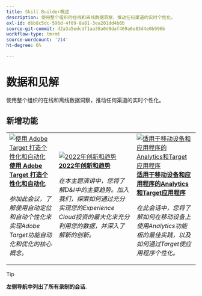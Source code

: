 ```yaml
---
title: Skill Builder概述
description: 使用整个组织的在线和离线数据洞察，推动任何渠道的实时个性化。
exl-id: dbb8c5dc-596d-4f89-8a81-3ea201dd4b6b
source-git-commit: d2a3a5edcdf1aa38a0d0daf469a6e83d4e0b996b
workflow-type: tm+mt
source-wordcount: '214'
ht-degree: 6%

---
```


# 数据和见解

使用整个组织的在线和离线数据洞察，推动任何渠道的实时个性化。

## 新增功能

<table>
<tr>
  <td>
    <a href="https://experienceleague.adobe.com/docs/events/skill-builder-recordings/data-and-insights/2022/personalize.html">
      <img alt="使用 Adobe Target 打造个性化和自动化" src="https://video.tv.adobe.com/v/343821?format=jpeg" />
    </a>
     <div>
      <a href="https://experienceleague.adobe.com/docs/events/skill-builder-recordings/data-and-insights/2022/personalize.html">
        <strong>使用 Adobe Target 打造个性化和自动化</strong>
      </a>
    </div>
    <p>
    <em>参加此会议，了解使用自动定位和自动个性化来实现Adobe Target功能自动化和优化的核心概念。</em>
    <p>
  </td>
  <td>
    <a href="https://experienceleague.adobe.com/docs/events/skill-builder-recordings/data-and-insights/2022/innovations.html">
      <img alt="2022年创新和趋势" src="https://video.tv.adobe.com/v/343818?format=jpeg" />
    </a>
     <div>
      <a href="https://experienceleague.adobe.com/docs/events/skill-builder-recordings/data-and-insights/2022/innovations.html">
        <strong>2022年创新和趋势</strong>
      </a>
    </div>
    <p>
    <em>在本主题演讲中，您将了解D&amp;I中的主要趋势。加入我们，探索如何通过充分实现您的Experience Cloud投资的最大化来充分利用您的数据，并深入了解新的创新。</em>
    <p>
  </td>  
  <td>
    <a href="https://experienceleague.adobe.com/docs/events/skill-builder-recordings/data-and-insights/2022/mobile-and-apps.html">
      <img alt="适用于移动设备和应用程序的Analytics和Target应用程序" src="https://video.tv.adobe.com/v/343819?format=jpeg" />
    </a>
     <div>
      <a href="https://experienceleague.adobe.com/docs/events/skill-builder-recordings/data-and-insights/2022/mobile-and-apps.html">
        <strong>适用于移动设备和应用程序的Analytics和Target应用程序</strong>
      </a>
    </div>
    <p>
    <em>在此会话中，您将了解如何在移动设备上使用Analytics功能板的最佳实践，以及如何通过Target使应用程序个性化。</em>
    <p>
  </td>
</tr>
</table>

>[!TIP]
>
>**左侧导航中列出了所有录制的会话**.
